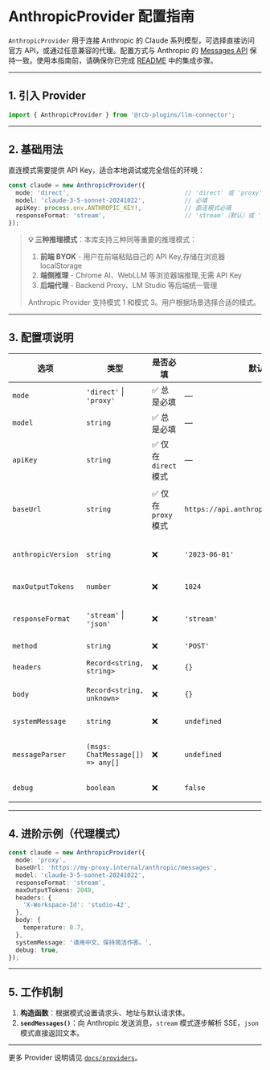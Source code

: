 # AnthropicProvider 配置指南

`AnthropicProvider` 用于连接 Anthropic 的 Claude 系列模型，可选择直接访问官方 API，或通过任意兼容的代理。配置方式与 Anthropic 的 [Messages API](https://docs.anthropic.com/claude/reference/messages_post) 保持一致。使用本指南前，请确保你已完成 [README](../../README.md) 中的集成步骤。

---

## 1. 引入 Provider

```ts
import { AnthropicProvider } from '@rcb-plugins/llm-connector';
```

---

## 2. 基础用法

直连模式需要提供 API Key，适合本地调试或完全信任的环境：

```ts
const claude = new AnthropicProvider({
  mode: 'direct',                                // 'direct' 或 'proxy'
  model: 'claude-3-5-sonnet-20241022',           // 必填
  apiKey: process.env.ANTHROPIC_KEY!,            // 直连模式必填
  responseFormat: 'stream',                      // 'stream'（默认）或 'json'
});
```

> **💡 三种推理模式**：本库支持三种同等重要的推理模式：
>
> 1. **前端 BYOK** - 用户在前端粘贴自己的 API Key,存储在浏览器 localStorage
> 2. **端侧推理** - Chrome AI、WebLLM 等浏览器端推理,无需 API Key
> 3. **后端代理** - Backend Proxy、LM Studio 等后端统一管理
>
> Anthropic Provider 支持模式 1 和模式 3。用户根据场景选择合适的模式。

---

## 3. 配置项说明

| 选项              | 类型                                   | 是否必填                    | 默认值                                   | 说明 |
| ----------------- | -------------------------------------- | --------------------------- | ---------------------------------------- | ---- |
| `mode`            | `'direct'` \| `'proxy'`                | ✅ 总是必填                 | —                                        | 选择直连还是代理 |
| `model`           | `string`                               | ✅ 总是必填                 | —                                        | Claude 模型名称 |
| `apiKey`          | `string`                               | ✅ 仅在 `direct` 模式       | —                                        | Anthropic API Key |
| `baseUrl`         | `string`                               | ✅ 仅在 `proxy` 模式        | `https://api.anthropic.com/v1/messages`  | 自定义接口地址（代理模式必填） |
| `anthropicVersion`| `string`                               | ❌                           | `'2023-06-01'`                           | 请求头所需的版本号 |
| `maxOutputTokens` | `number`                               | ❌                           | `1024`                                   | 生成上限 Tokens |
| `responseFormat`  | `'stream'` \| `'json'`                 | ❌                           | `'stream'`                               | 是否使用 SSE 流式输出 |
| `method`          | `string`                               | ❌                           | `'POST'`                                 | 请求方法 |
| `headers`         | `Record<string, string>`               | ❌                           | `{}`                                     | 额外请求头 |
| `body`            | `Record<string, unknown>`              | ❌                           | `{}`                                     | 额外请求体字段 |
| `systemMessage`   | `string`                               | ❌                           | `undefined`                              | 系统提示语 |
| `messageParser`   | `(msgs: ChatMessage[]) => any[]`       | ❌                           | `undefined`                              | 自定义消息转换逻辑 |
| `debug`           | `boolean`                              | ❌                           | `false`                                  | 打印调试日志 |

---

## 4. 进阶示例（代理模式）

```ts
const claude = new AnthropicProvider({
  mode: 'proxy',
  baseUrl: 'https://my-proxy.internal/anthropic/messages',
  model: 'claude-3-5-sonnet-20241022',
  responseFormat: 'stream',
  maxOutputTokens: 2048,
  headers: {
    'X-Workspace-Id': 'studio-42',
  },
  body: {
    temperature: 0.7,
  },
  systemMessage: '请用中文、保持简洁作答。',
  debug: true,
});
```

---

## 5. 工作机制

1. **构造函数**：根据模式设置请求头、地址与默认请求体。
2. **`sendMessages()`**：向 Anthropic 发送消息，`stream` 模式逐步解析 SSE，`json` 模式直接返回文本。

---

更多 Provider 说明请见 [`docs/providers`](../providers)。
